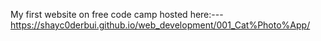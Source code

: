 My first website on free code camp
hosted here:---
https://shayc0derbui.github.io/web_development/001_Cat%Photo%App/
